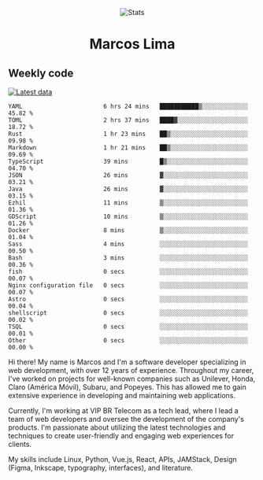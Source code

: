 <div align="center">
  <img src="https://user-images.githubusercontent.com/958723/207206099-04913a11-e77d-4b52-a9d3-5d702839508b.png" alt="Stats" />
  <h1>Marcos Lima</h1>
</div>

## Weekly code

[![Latest data](https://github.com/skvggor/skvggor/actions/workflows/main.yml/badge.svg)](https://github.com/skvggor/skvggor/actions/workflows/main.yml)

<!--START_SECTION:waka-->

```text
YAML                       6 hrs 24 mins   ███████████▒░░░░░░░░░░░░░   45.82 %
TOML                       2 hrs 37 mins   ████▓░░░░░░░░░░░░░░░░░░░░   18.72 %
Rust                       1 hr 23 mins    ██▒░░░░░░░░░░░░░░░░░░░░░░   09.98 %
Markdown                   1 hr 21 mins    ██▒░░░░░░░░░░░░░░░░░░░░░░   09.69 %
TypeScript                 39 mins         █▒░░░░░░░░░░░░░░░░░░░░░░░   04.70 %
JSON                       26 mins         ▓░░░░░░░░░░░░░░░░░░░░░░░░   03.21 %
Java                       26 mins         ▓░░░░░░░░░░░░░░░░░░░░░░░░   03.15 %
Ezhil                      11 mins         ▒░░░░░░░░░░░░░░░░░░░░░░░░   01.36 %
GDScript                   10 mins         ▒░░░░░░░░░░░░░░░░░░░░░░░░   01.26 %
Docker                     8 mins          ▒░░░░░░░░░░░░░░░░░░░░░░░░   01.04 %
Sass                       4 mins          ░░░░░░░░░░░░░░░░░░░░░░░░░   00.50 %
Bash                       3 mins          ░░░░░░░░░░░░░░░░░░░░░░░░░   00.36 %
fish                       0 secs          ░░░░░░░░░░░░░░░░░░░░░░░░░   00.07 %
Nginx configuration file   0 secs          ░░░░░░░░░░░░░░░░░░░░░░░░░   00.07 %
Astro                      0 secs          ░░░░░░░░░░░░░░░░░░░░░░░░░   00.04 %
shellscript                0 secs          ░░░░░░░░░░░░░░░░░░░░░░░░░   00.02 %
TSQL                       0 secs          ░░░░░░░░░░░░░░░░░░░░░░░░░   00.01 %
Other                      0 secs          ░░░░░░░░░░░░░░░░░░░░░░░░░   00.00 %
```

<!--END_SECTION:waka-->

  <p>Hi there! My name is Marcos and I'm a software developer specializing in web development, with over 12 years of experience. Throughout my career, I've worked on projects for well-known companies such as Unilever, Honda, Claro (América Móvil), Subaru, and Popeyes. This has allowed me to gain extensive experience in developing and maintaining web applications.</p>
  
  <p>Currently, I'm working at VIP BR Telecom as a tech lead, where I lead a team of web developers and oversee the development of the company's products. I'm passionate about utilizing the latest technologies and techniques to create user-friendly and engaging web experiences for clients.</p>
  
  <p>My skills include Linux, Python, Vue.js, React, APIs, JAMStack, Design (Figma, Inkscape, typography, interfaces), and literature.</p>
<!-- </details> -->

<!-- <div align="center">
  <h2>🤖 Recent Code Activity</h2>
  <img width="500" src="https://github-readme-stats.vercel.app/api/wakatime?username=skvggor&hide_title=true&layout=compact&theme=transparent" alt="Wakatime Stats" />
</div>

<br>

<div align="center">
  <h2>📈 GitHub Stats</h2>
  <img width="500" src="https://github-readme-stats.vercel.app/api?username=skvggor&show_icons=true&theme=transparent&hide_title=true&count_private=true" alt="GitHub Stats" />
</div>
 -->
